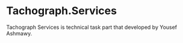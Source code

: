 # Tachograph.Services

Tachograph Services is technical task part that developed by Yousef Ashmawy.
